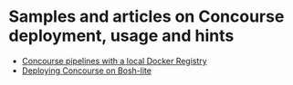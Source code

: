 # Samples and articles on Concourse deployment, usage and hints

- [Concourse pipelines with a local Docker Registry](https://github.com/lsilvapvt/concourse-pipeline-samples/tree/master/private-docker-registry)
- [Deploying Concourse on Bosh-lite](https://github.com/lsilvapvt/concourse-pipeline-samples/tree/master/concourse-on-bosh-lite)
